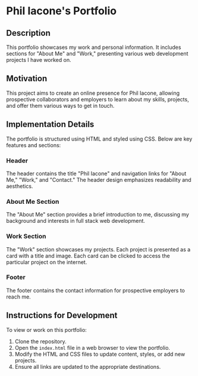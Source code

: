 # Phil Iacone's Portfolio

## Description

This portfolio showcases my work and personal information. It includes sections for "About Me" and "Work," presenting various web development projects I have worked on.

## Motivation

This project aims to create an online presence for Phil Iacone, allowing prospective collaborators and employers to learn about my skills, projects, and offer them various ways to get in touch.

## Implementation Details

The portfolio is structured using HTML and styled using CSS. Below are key features and sections:

### Header

The header contains the title "Phil Iacone" and navigation links for "About Me," "Work," and "Contact." The header design emphasizes readability and aesthetics.

### About Me Section

The "About Me" section provides a brief introduction to me, discussing my background and interests in full stack web development.

### Work Section

The "Work" section showcases my projects. Each project is presented as a card with a title and image. Each card can be clicked to access the particular project on the internet.

### Footer

The footer contains the contact information for prospective employers to reach me.

## Instructions for Development

To view or work on this portfolio:

1. Clone the repository.
2. Open the `index.html` file in a web browser to view the portfolio.
3. Modify the HTML and CSS files to update content, styles, or add new projects.
4. Ensure all links are updated to the appropriate destinations.

